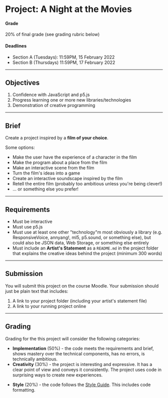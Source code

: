 # Project: A Night at the Movies

#### Grade
20% of final grade (see grading rubric below)  

#### Deadlines
* Section A (Tuesdays): 11:59PM, 15 February 2022
* Section B (Thursdays) 11:59PM, 17 February 2022

---

## Objectives

1. Confidence with JavaScript and p5.js
2. Progress learning one or more new libraries/technologies
3. Demonstration of creative programming

---

## Brief

Create a project inspired by a **film of your choice**.

Some options:

* Make the user have the experience of a character in the film
* Make the program about a place from the film
* Make an interactive scene from the film
* Turn the film's ideas into a game
* Create an interactive soundscape inspired by the film
* Retell the entire film (probably too ambitious unless you're being clever!)
* ... or something else you prefer!

---

## Requirements

* Must be interactive
* Must use p5.js
* Must use at least one other "technology"m most obviously a library (e.g. ResponsiveVoice, annyang!, ml5, p5.sound, or something else), but could also be JSON data, Web Storage, or something else entirely
* Must include an **Artist's Statement** as a `README.md` in the project folder that explains the creative ideas behind the project (minimum 300 words)

---

## Submission

You will submit this project on the course Moodle. Your submission should just be plain text that includes:

1. A link to your project folder (including your artist's statement file)
2. A link to your running project online

---

## Grading

Grading for the this project will consider the following categories:

* **Implementation** (50%) - the code meets the requirements and brief, shows mastery over the technical components, has no errors, is technically ambitious.
* **Creativity** (30%) - the project is interesting and expressive. It has a clear point of view and conveys it consistently. The project uses code in surprising ways to create new experiences.
- **Style** (20%) - the code follows the [Style Guide](../../guides/style-guide.md). This includes code formatting.
